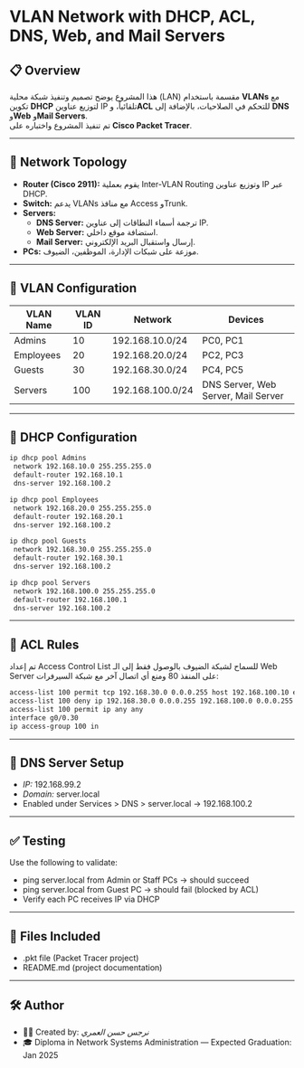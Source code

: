 # VLAN Network with DHCP, ACL, DNS, Web, and Mail Servers

## 📋 Overview
هذا المشروع يوضح تصميم وتنفيذ شبكة محلية (LAN) مقسمة باستخدام **VLANs** مع تكوين **DHCP** لتوزيع عناوين IP تلقائياً، و**ACL** للتحكم في الصلاحيات، بالإضافة إلى **DNS** و**Web** و**Mail Servers**.  
تم تنفيذ المشروع واختباره على **Cisco Packet Tracer**.  

---

## 🧩 Network Topology
- **Router (Cisco 2911):** يقوم بعملية Inter-VLAN Routing وتوزيع عناوين IP عبر DHCP.  
- **Switch:** يدعم VLANs مع منافذ Access وTrunk.  
- **Servers:**
  - **DNS Server:** ترجمة أسماء النطاقات إلى عناوين IP.  
  - **Web Server:** استضافة موقع داخلي.  
  - **Mail Server:** إرسال واستقبال البريد الإلكتروني.  
- **PCs:** موزعة على شبكات الإدارة، الموظفين، الضيوف.  

---

## 🔐 VLAN Configuration

| VLAN Name  | VLAN ID | Network            | Devices                                    |
|------------|---------|--------------------|--------------------------------------------|
| Admins     | 10      | 192.168.10.0/24    | PC0, PC1                                   |
| Employees  | 20      | 192.168.20.0/24    | PC2, PC3                                   |
| Guests     | 30      | 192.168.30.0/24    | PC4, PC5                                   |
| Servers    | 100     | 192.168.100.0/24   | DNS Server, Web Server, Mail Server        |

---

## 📡 DHCP Configuration

```bash
ip dhcp pool Admins
 network 192.168.10.0 255.255.255.0
 default-router 192.168.10.1
 dns-server 192.168.100.2

ip dhcp pool Employees
 network 192.168.20.0 255.255.255.0
 default-router 192.168.20.1
 dns-server 192.168.100.2

ip dhcp pool Guests
 network 192.168.30.0 255.255.255.0
 default-router 192.168.30.1
 dns-server 192.168.100.2

ip dhcp pool Servers
 network 192.168.100.0 255.255.255.0
 default-router 192.168.100.1
 dns-server 192.168.100.2
```

---

## 🚫 ACL Rules

تم إعداد Access Control List للسماح لشبكة الضيوف بالوصول فقط إلى الـ Web Server على المنفذ 80 ومنع أي اتصال آخر مع شبكة السيرفرات:  

```bash
access-list 100 permit tcp 192.168.30.0 0.0.0.255 host 192.168.100.10 eq 80
access-list 100 deny ip 192.168.30.0 0.0.0.255 192.168.100.0 0.0.0.255
access-list 100 permit ip any any
interface g0/0.30
ip access-group 100 in
```
---

## 🧠 DNS Server Setup

- *IP:* 192.168.99.2
- *Domain:* server.local
- Enabled under Services > DNS > server.local → 192.168.100.2
---

## ✅ Testing

Use the following to validate:

- ping server.local from Admin or Staff PCs → should succeed
- ping server.local from Guest PC → should fail (blocked by ACL)
- Verify each PC receives IP via DHCP

---

## 📁 Files Included

- .pkt file (Packet Tracer project)
- README.md (project documentation)

---

## 🛠 Author

- 👩‍💻 Created by: *نرجس حسن العمري*
- 🎓 Diploma in Network Systems Administration — Expected Graduation: Jan 2025

